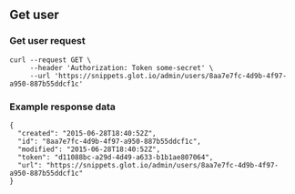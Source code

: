 ## Get user

### Get user request
    curl --request GET \
         --header 'Authorization: Token some-secret' \
         --url 'https://snippets.glot.io/admin/users/8aa7e7fc-4d9b-4f97-a950-887b55ddcf1c'


### Example response data
    {
      "created": "2015-06-28T18:40:52Z",
      "id": "8aa7e7fc-4d9b-4f97-a950-887b55ddcf1c",
      "modified": "2015-06-28T18:40:52Z",
      "token": "d11088bc-a29d-4d49-a633-b1b1ae807064",
      "url": "https://snippets.glot.io/admin/users/8aa7e7fc-4d9b-4f97-a950-887b55ddcf1c"
    }
